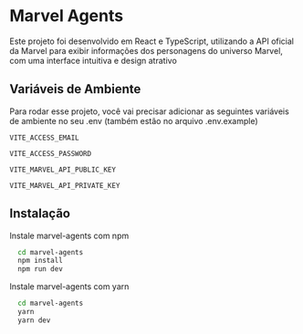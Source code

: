 
# Marvel Agents

Este projeto foi desenvolvido em React e TypeScript, utilizando a API oficial da Marvel para exibir informações dos personagens do universo Marvel, com uma interface intuitiva e design atrativo




## Variáveis de Ambiente

Para rodar esse projeto, você vai precisar adicionar as seguintes variáveis de ambiente no seu .env (também estão no arquivo .env.example)

`VITE_ACCESS_EMAIL`

`VITE_ACCESS_PASSWORD`

`VITE_MARVEL_API_PUBLIC_KEY`

`VITE_MARVEL_API_PRIVATE_KEY`


## Instalação

Instale marvel-agents com npm

```bash
  cd marvel-agents
  npm install 
  npm run dev

```

Instale marvel-agents com yarn

```bash
  cd marvel-agents
  yarn 
  yarn dev

```
    
